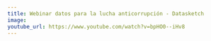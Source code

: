 ```yaml
---
title: Webinar datos para la lucha anticorrupción - Datasketch
image: 
youtube_url: https://www.youtube.com/watch?v=bpHO0--iHv8
---
```






